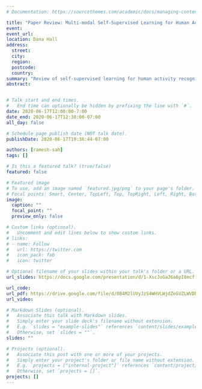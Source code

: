 ```yaml
---
# Documentation: https://sourcethemes.com/academic/docs/managing-content/

title: "Paper Review: Multi-modal Self-Supervised Learning for Human Activity Recognition"
event:
event_url:
location: Dana Hall
address:
  street:
  city:
  region:
  postcode:
  country:
summary: "Review of self-supervised learning for human activity recognition"
abstract:


# Talk start and end times.
#   End time can optionally be hidden by prefixing the line with `#`.
date: 2020-06-17T12:00:00-7:00
date_end: 2020-06-17T12:30:00-07:00
all_day: false

# Schedule page publish date (NOT talk date).
publishDate: 2020-06-17T19:36:44-07:00

authors: [ramesh-sah]
tags: []

# Is this a featured talk? (true/false)
featured: false

# Featured image
# To use, add an image named `featured.jpg/png` to your page's folder.
# Focal points: Smart, Center, TopLeft, Top, TopRight, Left, Right, BottomLeft, Bottom, BottomRight.
image:
  caption: ""
  focal_point: ""
  preview_only: false

# Custom links (optional).
#   Uncomment and edit lines below to show custom links.
# links:
# - name: Follow
#   url: https://twitter.com
#   icon_pack: fab
#   icon: twitter

# Optional filename of your slides within your talk's folder or a URL.
url_slides: https://docs.google.com/presentation/d/1-XscJuGaJ6a6pI8mcffUFCC4iB4bLwv2vsfFX2XOKtA/edit?usp=sharing 

url_code:
url_pdf: https://drive.google.com/file/d/0B4M2lUVyJzS4WHVLWjdZeGVZLWVDb1puX3N2b19lc0xRQzMw/view  
url_video:

# Markdown Slides (optional).
#   Associate this talk with Markdown slides.
#   Simply enter your slide deck's filename without extension.
#   E.g. `slides = "example-slides"` references `content/slides/example-slides.md`.
#   Otherwise, set `slides = ""`.
slides: ""

# Projects (optional).
#   Associate this post with one or more of your projects.
#   Simply enter your project's folder or file name without extension.
#   E.g. `projects = ["internal-project"]` references `content/project/deep-learning/index.md`.
#   Otherwise, set `projects = []`.
projects: []
---
```

